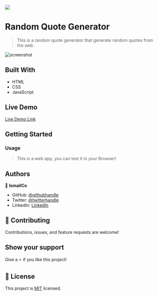 ![](https://img.shields.io/badge/-IsmailCo-blueviolet)

# Random Quote Generator

> This is a random quote generator that generate random quotes from the web.

![screenshot](./app_screenshot.png)

## Built With

- HTML
- CSS
- JavaScript

## Live Demo

[Live Demo Link](https://livedemo.com)

## Getting Started

### Usage

> This is a web app, you can test it in your Browser!

## Authors

👤 **IsmailCo**

- GitHub: [@githubhandle](https://github.com/ismailco)
- Twitter: [@twitterhandle](https://twitter.com/ismailcourr)
- LinkedIn: [LinkedIn](https://linkedin.com/in/ismailcourr)

## 🤝 Contributing

Contributions, issues, and feature requests are welcome!

## Show your support

Give a ⭐️ if you like this project!

## 📝 License

This project is [MIT](./MIT.md) licensed.

